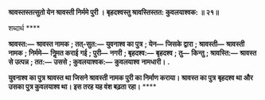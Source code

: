 **श्रावस्तस्तत्सुतो येन श्रावस्ती निर्ममे पुरी ।** **बृहदश्वस्तु श्रावस्तिस्तत: कुवलयाश्वक: ॥ २१॥** 

शब्दार्थ **** 

**श्रावस्त:—** **श्रावस्त नामक** **; तत्-सुत:—** **युवनाश्व का पुत्र** **; येन—** **जिसके द्वारा** **; श्रावस्ती—** **श्रावस्ती नामक** **; निर्ममे—** **निॢमत कराई** **गई** **; पुरी—** **नगरी** **; बृहदश्व:—** **बृहदश्व** **; तु—** **किन्तु** **; श्रावस्ति:—** **श्रावस्त से उत्पन्न** **; तत:—** **उससे** **; कुवलयाश्वक:—** **कुवलयाश्व** **नामधारी।** **.** 

**युवनाश्व का पुत्र श्रावस्त था जिसने श्रावस्ती नामक पुरी का निर्माण कराया। श्रावस्त का पुत्र** **बृहदश्व था और उसका पुत्र कुवलयाश्व था। इस तरह यह वंश बढ़ता रहा।** **** 